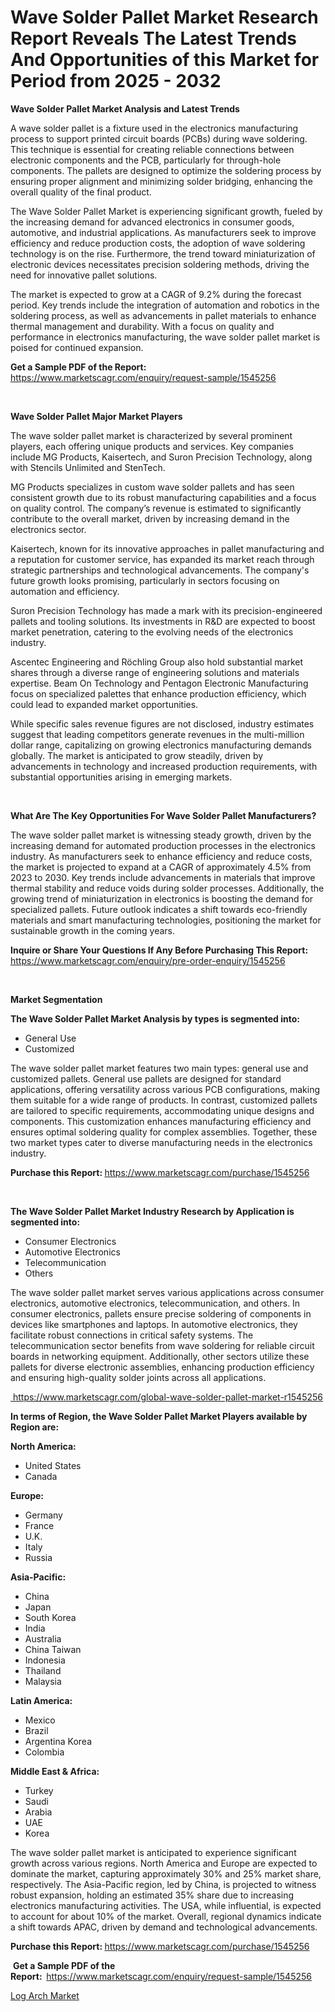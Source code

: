<p><h1>Wave Solder Pallet Market Research Report Reveals The Latest Trends And Opportunities of this Market for Period from 2025 - 2032</h1></p><p><strong>Wave Solder Pallet Market Analysis and Latest Trends</strong></p>
<p><p>A wave solder pallet is a fixture used in the electronics manufacturing process to support printed circuit boards (PCBs) during wave soldering. This technique is essential for creating reliable connections between electronic components and the PCB, particularly for through-hole components. The pallets are designed to optimize the soldering process by ensuring proper alignment and minimizing solder bridging, enhancing the overall quality of the final product.</p><p>The Wave Solder Pallet Market is experiencing significant growth, fueled by the increasing demand for advanced electronics in consumer goods, automotive, and industrial applications. As manufacturers seek to improve efficiency and reduce production costs, the adoption of wave soldering technology is on the rise. Furthermore, the trend toward miniaturization of electronic devices necessitates precision soldering methods, driving the need for innovative pallet solutions.</p><p>The market is expected to grow at a CAGR of 9.2% during the forecast period. Key trends include the integration of automation and robotics in the soldering process, as well as advancements in pallet materials to enhance thermal management and durability. With a focus on quality and performance in electronics manufacturing, the wave solder pallet market is poised for continued expansion.</p></p>
<p><strong>Get a Sample PDF of the Report:&nbsp;</strong> <a href="https://www.marketscagr.com/enquiry/request-sample/1545256?utm_campaign=3580&utm_medium=2&utm_source=Github&utm_content=ia&utm_term=08042025&utm_id=wave-solder-pallet">https://www.marketscagr.com/enquiry/request-sample/1545256</a></p>
<p>&nbsp;</p>
<p><strong>Wave Solder Pallet Major Market Players</strong></p>
<p><p>The wave solder pallet market is characterized by several prominent players, each offering unique products and services. Key companies include MG Products, Kaisertech, and Suron Precision Technology, along with Stencils Unlimited and StenTech. </p><p>MG Products specializes in custom wave solder pallets and has seen consistent growth due to its robust manufacturing capabilities and a focus on quality control. The company’s revenue is estimated to significantly contribute to the overall market, driven by increasing demand in the electronics sector.</p><p>Kaisertech, known for its innovative approaches in pallet manufacturing and a reputation for customer service, has expanded its market reach through strategic partnerships and technological advancements. The company's future growth looks promising, particularly in sectors focusing on automation and efficiency.</p><p>Suron Precision Technology has made a mark with its precision-engineered pallets and tooling solutions. Its investments in R&D are expected to boost market penetration, catering to the evolving needs of the electronics industry.</p><p>Ascentec Engineering and Röchling Group also hold substantial market shares through a diverse range of engineering solutions and materials expertise. Beam On Technology and Pentagon Electronic Manufacturing focus on specialized palettes that enhance production efficiency, which could lead to expanded market opportunities.</p><p>While specific sales revenue figures are not disclosed, industry estimates suggest that leading competitors generate revenues in the multi-million dollar range, capitalizing on growing electronics manufacturing demands globally. The market is anticipated to grow steadily, driven by advancements in technology and increased production requirements, with substantial opportunities arising in emerging markets.</p></p>
<p>&nbsp;</p>
<p><strong>What Are The Key Opportunities For Wave Solder Pallet Manufacturers?</strong></p>
<p><p>The wave solder pallet market is witnessing steady growth, driven by the increasing demand for automated production processes in the electronics industry. As manufacturers seek to enhance efficiency and reduce costs, the market is projected to expand at a CAGR of approximately 4.5% from 2023 to 2030. Key trends include advancements in materials that improve thermal stability and reduce voids during solder processes. Additionally, the growing trend of miniaturization in electronics is boosting the demand for specialized pallets. Future outlook indicates a shift towards eco-friendly materials and smart manufacturing technologies, positioning the market for sustainable growth in the coming years.</p></p>
<p><strong>Inquire or Share Your Questions If Any Before Purchasing This Report:</strong> <a href="https://www.marketscagr.com/enquiry/pre-order-enquiry/1545256?utm_campaign=3580&utm_medium=2&utm_source=Github&utm_content=ia&utm_term=08042025&utm_id=wave-solder-pallet">https://www.marketscagr.com/enquiry/pre-order-enquiry/1545256</a></p>
<p>&nbsp;</p>
<p><strong>Market Segmentation</strong></p>
<p><strong>The Wave Solder Pallet Market Analysis by types is segmented into:</strong></p>
<p><ul><li>General Use</li><li>Customized</li></ul></p>
<p><p>The wave solder pallet market features two main types: general use and customized pallets. General use pallets are designed for standard applications, offering versatility across various PCB configurations, making them suitable for a wide range of products. In contrast, customized pallets are tailored to specific requirements, accommodating unique designs and components. This customization enhances manufacturing efficiency and ensures optimal soldering quality for complex assemblies. Together, these two market types cater to diverse manufacturing needs in the electronics industry.</p></p>
<p><strong>Purchase this Report:&nbsp;</strong><a href="https://www.marketscagr.com/purchase/1545256?utm_campaign=3580&utm_medium=2&utm_source=Github&utm_content=ia&utm_term=08042025&utm_id=wave-solder-pallet">https://www.marketscagr.com/purchase/1545256</a></p>
<p>&nbsp;</p>
<p><strong>The Wave Solder Pallet Market Industry Research by Application is segmented into:</strong></p>
<p><ul><li>Consumer Electronics</li><li>Automotive Electronics</li><li>Telecommunication</li><li>Others</li></ul></p>
<p><p>The wave solder pallet market serves various applications across consumer electronics, automotive electronics, telecommunication, and others. In consumer electronics, pallets ensure precise soldering of components in devices like smartphones and laptops. In automotive electronics, they facilitate robust connections in critical safety systems. The telecommunication sector benefits from wave soldering for reliable circuit boards in networking equipment. Additionally, other sectors utilize these pallets for diverse electronic assemblies, enhancing production efficiency and ensuring high-quality solder joints across all applications.</p></p>
<p><a href="https://www.marketscagr.com/global-wave-solder-pallet-market-r1545256?utm_campaign=3580&utm_medium=2&utm_source=Github&utm_content=ia&utm_term=08042025&utm_id=wave-solder-pallet">&nbsp;https://www.marketscagr.com/global-wave-solder-pallet-market-r1545256</a></p>
<p><strong>In terms of Region, the Wave Solder Pallet Market Players available by Region are:</strong></p>
<p>
    <p> <strong> North America: </strong>
        <ul>
            <li>United States</li>
            <li>Canada</li>
        </ul>
        </p> 
    <p> <strong> Europe: </strong>
        <ul>
            <li>Germany</li>
            <li>France</li>
            <li>U.K.</li>
            <li>Italy</li>
            <li>Russia</li>
        </ul>
        </p> 
    <p> <strong> Asia-Pacific: </strong>
        <ul>
            <li>China</li>
            <li>Japan</li>
            <li>South Korea</li>
            <li>India</li>
            <li>Australia</li>
            <li>China Taiwan</li>
            <li>Indonesia</li>
            <li>Thailand</li>
            <li>Malaysia</li>
        </ul>
        </p> 
    <p> <strong> Latin America: </strong>
        <ul>
            <li>Mexico</li>
            <li>Brazil</li>
            <li>Argentina Korea</li>
            <li>Colombia</li>
        </ul>
        </p> 
    <p> <strong> Middle East & Africa: </strong>
        <ul>
            <li>Turkey</li>
            <li>Saudi</li>
            <li>Arabia</li>
            <li>UAE</li>
            <li>Korea</li>
        </ul>
    </p>
    </p>
<p><p>The wave solder pallet market is anticipated to experience significant growth across various regions. North America and Europe are expected to dominate the market, capturing approximately 30% and 25% market share, respectively. The Asia-Pacific region, led by China, is projected to witness robust expansion, holding an estimated 35% share due to increasing electronics manufacturing activities. The USA, while influential, is expected to account for about 10% of the market. Overall, regional dynamics indicate a shift towards APAC, driven by demand and technological advancements.</p></p>
<p><strong>Purchase this Report: </strong><a href="https://www.marketscagr.com/purchase/1545256?utm_campaign=3580&utm_medium=2&utm_source=Github&utm_content=ia&utm_term=08042025&utm_id=wave-solder-pallet">https://www.marketscagr.com/purchase/1545256</a></p>
<p>&nbsp;<strong>Get a Sample PDF of the Report:&nbsp;&nbsp;</strong><a href="https://www.marketscagr.com/enquiry/request-sample/1545256?utm_campaign=3580&utm_medium=2&utm_source=Github&utm_content=ia&utm_term=08042025&utm_id=wave-solder-pallet">https://www.marketscagr.com/enquiry/request-sample/1545256</a></p>
<p><strong></strong></p>
<p><p><a href="https://github.com/spineamosa0e/Market-Research-Report-List-1/blob/main/log-arch-market.md?utm_campaign=3580&utm_medium=2&utm_source=Github&utm_content=ia&utm_term=08042025&utm_id=wave-solder-pallet">Log Arch Market</a></p></p>